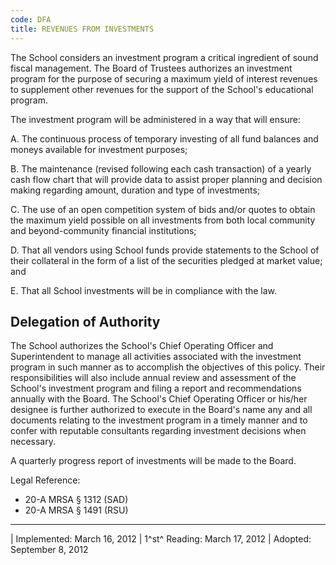 ```yaml
---
code: DFA
title: REVENUES FROM INVESTMENTS
---
```


The School considers an investment program a critical ingredient of
sound fiscal management. The Board of Trustees authorizes an investment
program for the purpose of securing a maximum yield of interest revenues
to supplement other revenues for the support of the School's educational
program.

The investment program will be administered in a way that will ensure:

A.  The continuous process of temporary investing of all fund balances
    and moneys available for investment purposes;

B.  The maintenance (revised following each cash transaction) of a
    yearly cash flow chart that will provide data to assist proper
    planning and decision making regarding amount, duration and type of
    investments;

C.  The use of an open competition system of bids and/or quotes to
    obtain the maximum yield possible on all investments from both local
    community and beyond-community financial institutions;

D.  That all vendors using School funds provide statements to the School
    of their collateral in the form of a list of the securities pledged
    at market value; and

E.  That all School investments will be in compliance with the law.

## Delegation of Authority

The School authorizes the School's Chief Operating Officer and
Superintendent to manage all activities associated with the investment
program in such manner as to accomplish the objectives of this policy.
Their responsibilities will also include annual review and assessment of
the School's investment program and filing a report and recommendations
annually with the Board. The School's Chief Operating Officer or his/her
designee is further authorized to execute in the Board's name any and
all documents relating to the investment program in a timely manner and
to confer with reputable consultants regarding investment decisions when
necessary.

A quarterly progress report of investments will be made to the Board.

Legal Reference:

-   20-A MRSA § 1312 (SAD)
-   20-A MRSA § 1491 (RSU)

------------------------------------------------------------------------

| Implemented: March 16, 2012
| 1^st^ Reading: March 17, 2012
| Adopted: September 8, 2012
